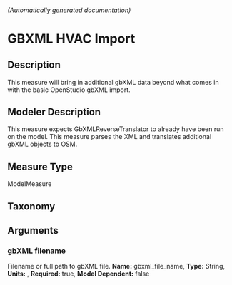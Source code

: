 

###### (Automatically generated documentation)

# GBXML HVAC Import

## Description
This measure will bring in additional gbXML data beyond what comes in with the basic OpenStudio gbXML import.

## Modeler Description
This measure expects GbXMLReverseTranslator to already have been run on the model. This measure parses the XML and translates additional gbXML objects to OSM.

## Measure Type
ModelMeasure

## Taxonomy


## Arguments


### gbXML filename
Filename or full path to gbXML file.
**Name:** gbxml_file_name,
**Type:** String,
**Units:** ,
**Required:** true,
**Model Dependent:** false




